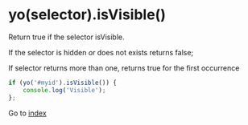 # yo(selector).isVisible()

Return true if the selector isVisible. 

If the selector is hidden *or* does not exists returns false; 

If selector returns more than one, returns true for the first occurrence

```javascript
if (yo('#myid').isVisible()) {
    console.log('Visible');
};
```

Go to [index](index.md)
